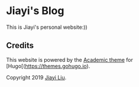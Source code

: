 # Jiayi's Blog  

This is Jiayi's personal website:))

## Credits  
This website is powered by the [Academic theme](https://themes.gohugo.io//theme/academic/) for [Hugo[(https://themes.gohugo.io).

Copyright 2019 [Jiayi Liu](https://jiayiliu.me).


